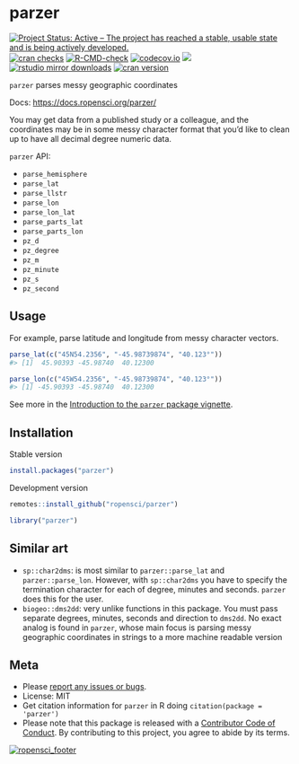 parzer
================

[![Project Status: Active – The project has reached a stable, usable
state and is being actively
developed.](https://www.repostatus.org/badges/latest/active.svg)](https://www.repostatus.org/#active)
[![cran
checks](https://cranchecks.info/badges/worst/parzer)](https://cranchecks.info/pkgs/parzer)
[![R-CMD-check](https://github.com/ropensci/parzer/workflows/R-CMD-check/badge.svg)](https://github.com/ropensci/parzer/actions/)
[![codecov.io](https://codecov.io/github/ropensci/parzer/coverage.svg?branch=master)](https://codecov.io/github/ropensci/parzer?branch=master)
[![](https://badges.ropensci.org/341_status.svg)](https://github.com/ropensci/software-review/issues/341)
[![rstudio mirror
downloads](https://cranlogs.r-pkg.org/badges/parzer?color=C9A115)](https://github.com/r-hub/cranlogs.app)
[![cran
version](https://www.r-pkg.org/badges/version/parzer)](https://cran.r-project.org/package=parzer)

`parzer` parses messy geographic coordinates

Docs: <https://docs.ropensci.org/parzer/>

You may get data from a published study or a colleague, and the
coordinates may be in some messy character format that you’d like to
clean up to have all decimal degree numeric data.

`parzer` API:

-   `parse_hemisphere`
-   `parse_lat`
-   `parse_llstr`
-   `parse_lon`
-   `parse_lon_lat`
-   `parse_parts_lat`
-   `parse_parts_lon`
-   `pz_d`
-   `pz_degree`
-   `pz_m`
-   `pz_minute`
-   `pz_s`
-   `pz_second`

## Usage

For example, parse latitude and longitude from messy character vectors.

``` r
parse_lat(c("45N54.2356", "-45.98739874", "40.123°"))
#> [1]  45.90393 -45.98740  40.12300
```

``` r
parse_lon(c("45W54.2356", "-45.98739874", "40.123°"))
#> [1] -45.90393 -45.98740  40.12300
```

See more in the [Introduction to the `parzer` package
vignette](https://docs.ropensci.org/parzer/articles/parzer.html).

## Installation

Stable version

``` r
install.packages("parzer")
```

Development version

``` r
remotes::install_github("ropensci/parzer")
```

``` r
library("parzer")
```

## Similar art

-   `sp::char2dms`: is most similar to `parzer::parse_lat` and
    `parzer::parse_lon`. However, with `sp::char2dms` you have to
    specify the termination character for each of degree, minutes and
    seconds. `parzer` does this for the user.
-   `biogeo::dms2dd`: very unlike functions in this package. You must
    pass separate degrees, minutes, seconds and direction to `dms2dd`.
    No exact analog is found in `parzer`, whose main focus is parsing
    messy geographic coordinates in strings to a more machine readable
    version

## Meta

-   Please [report any issues or
    bugs](https://github.com/ropensci/parzer/issues).
-   License: MIT
-   Get citation information for `parzer` in R doing
    `citation(package = 'parzer')`
-   Please note that this package is released with a [Contributor Code
    of Conduct](https://ropensci.org/code-of-conduct/). By contributing
    to this project, you agree to abide by its terms.

[![ropensci_footer](https://ropensci.org/public_images/ropensci_footer.png)](https://ropensci.org)
